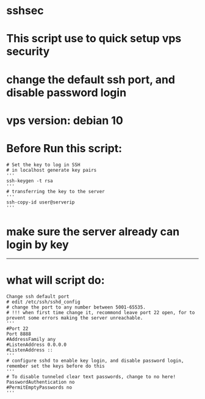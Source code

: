 # sshsec
# This script use to quick setup vps security
# change the default ssh port, and disable password login
# vps version: debian 10
# Before Run this script:
    # Set the key to log in SSH
    # in localhost generate key pairs
    '''
    ssh-keygen -t rsa
    '''
    # transferring the key to the server
    '''
    ssh-copy-id user@serverip 
    '''
# make sure the server already can login by key
-------------------------------------------------
# what will script do:
    Change ssh default port
    # edit /etc/ssh/sshd_config
    # change the port to any number between 5001-65535.
    # !!! when first time change it, recommond leave port 22 open, for to prevent some errors making the server unreachable.
    '''
    #Port 22
    Port 8888
    #AddressFamily any
    #ListenAddress 0.0.0.0
    #ListenAddress ::
    '''
    # configure sshd to enable key login, and disable password login, remember set the keys before do this
    '''
    # To disable tunneled clear text passwords, change to no here!
    PasswordAuthentication no
    #PermitEmptyPasswords no
    '''

